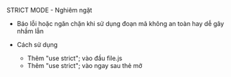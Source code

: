 STRICT MODE - Nghiêm ngặt

- Báo lỗi hoặc ngăn chặn khi sử dụng đoạn mã không an toàn hay dễ gây nhầm lẫn

+ Cách sử dụng 
  - Thêm "use strict"; vào đầu file.js
  - Thêm "use strict"; vào ngay sau thẻ mở <script>
  - Thêm "use strict"; vào phạm vi đầu hàm

+ Đặc trưng
  - Không thể khai báo biến mà không sử dụng từ khoá var, let, const
  - Báo lỗi khi gán lại giá trị cho thuộc tính có writable: false
  - Báo lỗi khi hàm có tham số trùng tên
  - Khai báo hàm trong code block thì hàm sẽ thuộc phạm vi code block
  - Không đặt tên biến, tên hàm bằng 1 số từ khoá "nhạy cảm" của ngôn ngữ
  
+ Công dụng
  - Tránh "quên" từ khoá khai báo biến
  - Tránh trùng tên biến lẫn tới lỗi logic
  - Sử dụng bộ nhớ hiệu quả vì tránh tạo biến global